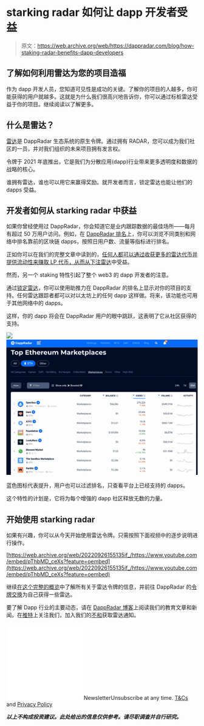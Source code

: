 # starking radar 如何让 dapp 开发者受益

> 原文：<https://web.archive.org/web/https://dappradar.com/blog/how-staking-radar-benefits-dapp-developers>

## 了解如何利用雷达为您的项目造福

作为 dapp 开发人员，您知道可见性是成功的关键。了解你的项目的人越多，你可能获得的用户就越多。这就是为什么我们很高兴地告诉你，你可以通过标桩雷达受益于你的项目。继续阅读以了解更多。

## 什么是雷达？

[雷达](https://web.archive.org/web/20220926155135/https://dappradar.com/hub/token/eth/RADAR)是 DappRadar 生态系统的原生令牌。通过拥有 RADAR，您可以成为我们社区的一员，并对我们组织的未来项目拥有发言权。

令牌于 2021 年底推出，它是我们为分散应用(dapp)行业带来更多透明度和数据的战略的核心。

谁拥有雷达，谁也可以用它来赢得奖励。就开发者而言，锁定雷达也能让他们的 dapps 受益。

## 开发者如何从 starking radar 中获益

如果你曾经使用过 DappRadar，你会知道它是业内跟踪数据的最佳场所——每月有超过 50 万用户访问。例如，在 [DappRadar 排名](https://web.archive.org/web/20220926155135/https://dappradar.com/rankings)上，你可以浏览不同类别和网络中排名靠前的区块链 dapps，按照日用户数、流量等指标进行排名。

正如你可以在我们的完整文章中读到的，[任何人都可以通过收获更多的雷达代币并提供流动性来赚取 LP 代币，从而从下注雷达](https://web.archive.org/web/20220926155135/https://dappradar.com/blog/what-are-the-benefits-of-staking-radar)中受益。

然而，另一个 staking 特性引起了整个 web3 的 dapp 开发者的注意。

通过[锁定雷达](https://web.archive.org/web/20220926155135/https://dappradar.com/token/staking)，你可以使用助推力在 DappRadar 的排名上显示对你的项目的支持。任何雷达跟踪者都可以对以太坊上的任何 dapp 这样做。将来，该功能也可用于其他网络中的 dapps。

这样，你的 dapp 将会在 DappRadar 用户的眼中跳跃，这表明了它从社区获得的支持。

![](img/19fcc6f345ba1fed026199ed92b12b5f.png)![Top Ethereum Marketplaces Boosted On DappRadar](img/ac4ce398637e333437a4871a8d706461.png)

蓝色图标代表提升，用户也可以过滤排名，只查看平台上已经支持的 dapps。

这个特性的计划是，它将为每个增强的 dapp 社区释放无数的力量。

## 开始使用 starking radar

如果有兴趣，你可以从今天开始使用雷达令牌。只需按照下面视频中的逐步说明进行操作。

[https://web.archive.org/web/20220926155135if_/https://www.youtube.com/embed/pThbMD_ceXs?feature=oembed](https://web.archive.org/web/20220926155135if_/https://www.youtube.com/embed/pThbMD_ceXs?feature=oembed)

继续[在这个完整的概览](https://web.archive.org/web/20220926155135/https://dappradar.com/token/overview)中了解所有关于雷达令牌的信息，并前往 DappRadar 的[令牌交换](https://web.archive.org/web/20220926155135/https://dappradar.com/hub/swap/eth)为自己获得一些雷达。

要了解 Dapp 行业的主要动态，请在 [DappRadar 博客](https://web.archive.org/web/20220926155135/https://dappradar.com/blog/)上阅读我们的教育文章和新闻。在[推特](https://web.archive.org/web/20220926155135/https://twitter.com/DappRadar)上关注我们，加入我们的[不和](https://web.archive.org/web/20220926155135/https://discord.com/invite/4ybbssrHkm)获取雷达通知。

![](img/6d5a4a2d609c56e1a5771717e54ba759.png) NewsletterUnsubscribe at any time. [T&Cs](https://web.archive.org/web/20220926155135/https://dappradar.com/terms) and [Privacy Policy](https://web.archive.org/web/20220926155135/https://dappradar.com/privacy-policy)

***以上不构成投资建议。此处给出的信息仅供参考。请尽职调查并自行研究。***